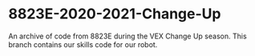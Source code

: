 # 8823E-2020-2021-Change-Up
An archive of code from 8823E during the VEX Change Up season.
This branch contains our skills code for our robot.